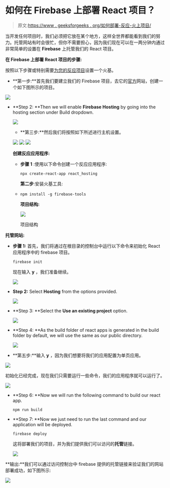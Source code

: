 # 如何在 Firebase 上部署 React 项目？

> 原文:[https://www . geeksforgeeks . org/如何部署-反应-火上项目/](https://www.geeksforgeeks.org/how-to-deploy-react-project-on-firebase/)

当开发任何项目时，我们必须把它放在某个地方，这样全世界都能看到我们的努力。托管网站有时会很忙，但你不需要担心，因为我们现在可以在一两分钟内通过非常简单的设置在 **Firebase** 上托管我们的 React 项目。

**在 Firebase 上部署 React 项目的步骤:**

按照以下步骤或特别需要[为您的反应项目](https://www.geeksforgeeks.org/how-to-setup-a-firebase-for-your-react-project/)设置一个火基。

*   **第一步:**首先我们要建立我们的 Firebase 项目，去它的[官方](https://console.firebase.google.com/u/0/)网站，创建一个如下图所示的项目。

![](img/c6621aa041cd485b8c18ccbbb284b491.png)

*   **Step 2: **Then we will enable **Firebase Hosting** by going into the hosting section under Build dropdown.

    ![](img/3279fbf4241f09d533756b24d22840b1.png)

    *   **第三步:**然后我们将按照如下所述进行主机设置。

    ![](img/eca2e6039041d532d04ae33d9b89fab5.png) ![](img/d8de0bf12e656b6cd64d701330f73986.png) ![](img/a9cc4e3eb71be7dc6f7228c88e1f8fdf.png)

    **创建反应应用程序:**

    *   **步骤 1** :使用以下命令创建一个反应应用程序:

        ```
        npx create-react-app react_hosting
        ```

        **第二步**:安装火基工具:

    *   ```
        npm install -g firebase-tools
        ```

        **项目结构:**

        ![](img/e79689f7769b0e20d15a30ce8f2c3f6f.png)

        项目结构

**托管网站:**

*   **步骤 1:** 首先，我们将通过在根目录的控制台中运行以下命令来初始化 React 应用程序中的 firebase 项目。

    ```
    firebase init
    ```

    现在输入 **y** ，我们准备继续。

    ![](img/2b8b3dd411328e43206b62229f4e6618.png)

*   **Step 2:** Select **Hosting** from the options provided.

    ![](img/b1bd598782c96bccb0f21147777159dd.png)

*   **Step 3: **Select the **Use an existing project** option.

    ![](img/332f0d3d9684a343d765f58a865263ec.png)

*   **Step 4: **As the build folder of react apps is generated in the build folder by default, we will use the same as our public directory.

    ![](img/f28e530f5387d9630c0770e345de64e5.png)

*   **第五步:**输入 **y** ，因为我们想要将我们的应用配置为单页应用。

![](img/e99955a3f47f0ae375f43bd93e5f52be.png)

初始化已经完成，现在我们只需要运行一些命令，我们的应用程序就可以运行了。

![](img/88f2f0b234709a4eef2204cbacad2ad5.png)

*   **Step 6: **Now we will run the following command to build our react app.

    ```
    npm run build
    ```

*   **Step 7: **Now we just need to run the last command and our application will be deployed.

    ```
    firebase deploy
    ```

    这将部署我们的项目，并为我们提供我们可以访问的**托管**链接。

    ![](img/c424cb82e095ac940313312eb810a32f.png)

**输出:**我们可以通过访问控制台中 firebase 提供的托管链接来验证我们的网站部署成功，如下图所示:

![](img/5a36dd6ce182e02e1564c857af090c74.png)